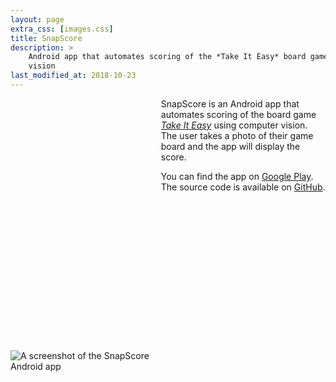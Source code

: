 ```yaml
---
layout: page
extra_css: [images.css]
title: SnapScore
description: >
    Android app that automates scoring of the *Take It Easy* board game using computer
    vision
last_modified_at: 2018-10-23
---
```


<style>
main p:last-child { margin-bottom: 0.25em }
main { margin-bottom: 0.75em }
</style>

<div class="confined-img-aspect-ratio-box"
     style="float: left; margin: 0 1em 0.25em 0; width: 45%;
            padding-top: calc(1280 / 720 * 45%)">
<picture>
<source type="image/webp"
srcset="/assets/snapscore-screenshot-480w.webp 480w,
        /assets/snapscore-screenshot-720w.webp 720w"
sizes="(max-width: 75ch) 45vw, 33.75ch">
<img class="aspect-ratio-box-inside"
     src="{{ "/assets/snapscore-screenshot.png" | relative_url }}"
     alt="A screenshot of the SnapScore Android app">
</picture>
</div>

SnapScore is an Android app that automates scoring of the board game [*Take It Easy*][]
using computer vision.  The user takes a photo of their game board and the app will
display the score.

You can find the app on [Google Play][].  The source code is available on [GitHub][].

[*Take It Easy*]: http://www.burleygames.com/board-games/take-it-easy/
[Google Play]: https://play.google.com/store/apps/details?id=xyz.meribold.snapscore
[GitHub]: https://github.com/meribold/snapscore-android
